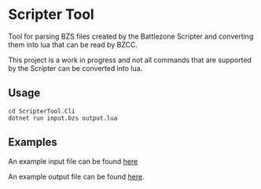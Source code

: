 # Scripter Tool

Tool for parsing BZS files created by the Battlezone Scripter and converting them into lua that can be read by BZCC.

This project is a work in progress and not all commands that are supported by the Scripter can be converted into lua.

## Usage

```
cd ScripterTool.Cli
dotnet run input.bzs output.lua
```

## Examples

An example input file can be found [here](/Examples/FS01.bzs)

An example output file can be found [here](Examples/FS01.lua).